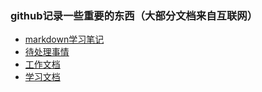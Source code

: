 
### github记录一些重要的东西（大部分文档来自互联网）

- [markdown学习笔记](markdown-study.md)
- [待处理事情](todo.md)
- [工作文档](https://237833645.github.io/doc/work/index.html)
- [学习文档](https://237833645.github.io/doc/study/index.html)
